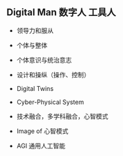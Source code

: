 ## Digital Man 数字人 工具人

- 领导力和服从

- 个体与整体

- 个体意识与统治意志

- 设计和操纵（操作、控制）

- Digital Twins

- Cyber-Physical System

- 技术融合，多学科融合，心智模式

- Image of 心智模式

- AGI 通用人工智能
